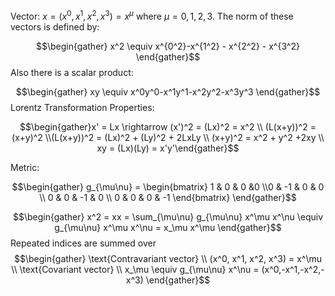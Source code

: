 Vector: $x = (x^0, x^1, x^2, x^3) = x^\mu$  where $\mu = 0,1,2,3$. The norm of these vectors is defined by: 

$$\begin{gather} x^2 \equiv x^{0^2}-x^{1^2} - x^{2^2} - x^{3^2} \end{gather}$$
Also there is a scalar product: 

$$\begin{gather} xy \equiv x^0y^0-x^1y^1-x^2y^2-x^3y^3 \end{gather}$$
Lorentz Transformation Properties:

$$\begin{gather}x' = Lx \rightarrow (x')^2 = (Lx)^2 = x^2 \\ (L(x+y))^2 = (x+y)^2 \\(L(x+y))^2 =  (Lx)^2 + (Ly)^2 + 2LxLy \\ (x+y)^2 = x^2 + y^2 +2xy \\ xy = (Lx)(Ly) = x'y'\end{gather}$$

Metric:

$$\begin{gather} g_{\mu\nu} = \begin{bmatrix} 1 & 0 & 0 &0 \\0 & -1 & 0 & 0 \\ 0 & 0 & -1 & 0 \\ 0 & 0 & 0 & -1 \end{bmatrix} \end{gather}$$

$$\begin{gather} x^2 = xx = \sum_{\mu\nu} g_{\mu\nu} x^\mu x^\nu \equiv g_{\mu\nu} x^\mu x^\nu = x_\mu x^\mu \end{gather}$$
Repeated indices are summed over
$$\begin{gather} 
\text{Contravariant vector} \\
(x^0, x^1, x^2, x^3) = x^\mu \\  
\text{Covariant vector} \\ x_\mu \equiv g_{\mu\nu} x^\nu = (x^0,-x^1,-x^2,-x^3)
\end{gather}$$
